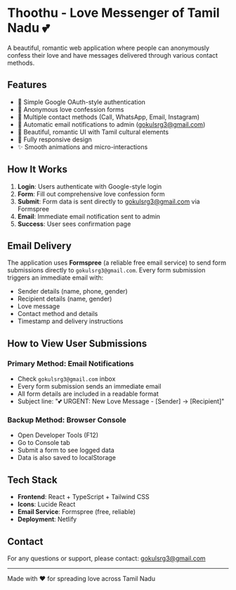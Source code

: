 # Thoothu - Love Messenger of Tamil Nadu 💕

A beautiful, romantic web application where people can anonymously confess their love and have messages delivered through various contact methods.

## Features

- 🔐 Simple Google OAuth-style authentication
- 💌 Anonymous love confession forms
- 📱 Multiple contact methods (Call, WhatsApp, Email, Instagram)
- 📧 Automatic email notifications to admin (gokulsrg3@gmail.com)
- 🎨 Beautiful, romantic UI with Tamil cultural elements
- 📱 Fully responsive design
- ✨ Smooth animations and micro-interactions

## How It Works

1. **Login**: Users authenticate with Google-style login
2. **Form**: Fill out comprehensive love confession form
3. **Submit**: Form data is sent directly to gokulsrg3@gmail.com via Formspree
4. **Email**: Immediate email notification sent to admin
5. **Success**: User sees confirmation page

## Email Delivery

The application uses **Formspree** (a reliable free email service) to send form submissions directly to `gokulsrg3@gmail.com`. Every form submission triggers an immediate email with:

- Sender details (name, phone, gender)
- Recipient details (name, gender)
- Love message
- Contact method and details
- Timestamp and delivery instructions

## How to View User Submissions

### Primary Method: Email Notifications
- Check `gokulsrg3@gmail.com` inbox
- Every form submission sends an immediate email
- All form details are included in a readable format
- Subject line: "💕 URGENT: New Love Message - [Sender] → [Recipient]"

### Backup Method: Browser Console
- Open Developer Tools (F12)
- Go to Console tab
- Submit a form to see logged data
- Data is also saved to localStorage

## Tech Stack

- **Frontend**: React + TypeScript + Tailwind CSS
- **Icons**: Lucide React
- **Email Service**: Formspree (free, reliable)
- **Deployment**: Netlify

## Contact

For any questions or support, please contact: gokulsrg3@gmail.com

---

Made with ❤️ for spreading love across Tamil Nadu